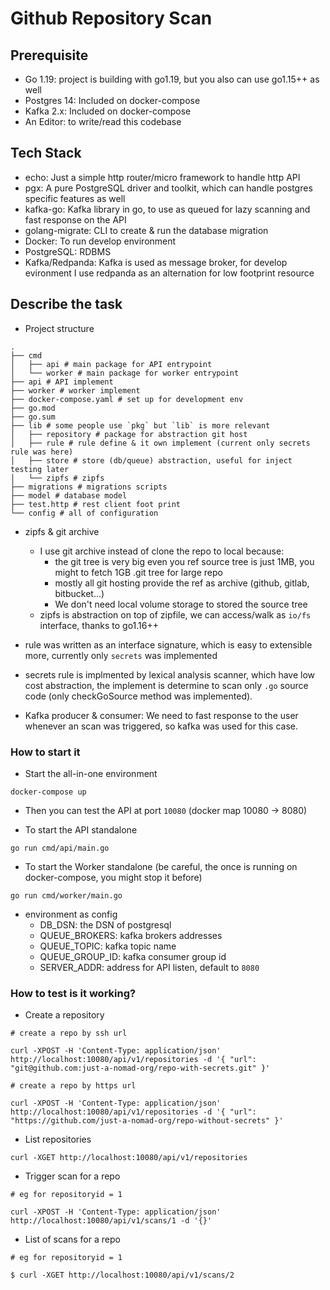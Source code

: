 # Github Repository Scan

## Prerequisite
* Go 1.19: project is building with go1.19, but you also can use go1.15++ as well
* Postgres 14: Included on docker-compose
* Kafka 2.x: Included on docker-compose
* An Editor: to write/read this codebase

## Tech Stack

* echo: Just a simple http router/micro framework to handle http API
* pgx: A pure PostgreSQL driver and toolkit, which can handle postgres specific features as well
* kafka-go: Kafka library in go, to use as queued for lazy scanning and fast response on the API
* golang-migrate: CLI to create & run the database migration 
* Docker: To run develop environment
* PostgreSQL: RDBMS
* Kafka/Redpanda: Kafka is used as message broker, for develop evironment I use redpanda as an alternation for low footprint resource

## Describe the task

* Project structure

```
.
├── cmd
│   ├── api # main package for API entrypoint
│   └── worker # main package for worker entrypoint
├── api # API implement
├── worker # worker implement
├── docker-compose.yaml # set up for development env
├── go.mod
├── go.sum
├── lib # some people use `pkg` but `lib` is more relevant
│   ├── repository # package for abstraction git host
│   ├── rule # rule define & it own implement (current only secrets rule was here)
│   ├── store # store (db/queue) abstraction, useful for inject testing later
│   └── zipfs # zipfs
├── migrations # migrations scripts
├── model # database model
├── test.http # rest client foot print
└── config # all of configuration
```

* zipfs & git archive
    * I use git archive instead of clone the repo to local because:
        * the git tree is very big even you ref source tree is just 1MB, you might to fetch 1GB .git tree for large repo
        * mostly all git hosting provide the ref as archive (github, gitlab, bitbucket...)
        * We don't need local volume storage to stored the source tree
    * zipfs is abstraction on top of zipfile, we can access/walk as `io/fs` interface, thanks to go1.16++
* rule was written as an interface signature, which is easy to extensible more, currently only `secrets` was implemented
* secrets rule is implmented by lexical analysis scanner, which have low cost abstraction, the implement is determine to scan only `.go` source code (only checkGoSource method was implemented).

* Kafka producer & consumer: We need to fast response to the user whenever an scan was triggered, so kafka was used for this case.

### How to start it

* Start the all-in-one environment

```
docker-compose up
```

* Then you can test the API at port `10080` (docker map 10080 -> 8080)

* To start the API standalone

```
go run cmd/api/main.go
```

* To start the Worker standalone (be careful, the once is running on docker-compose, you might stop it before)

```
go run cmd/worker/main.go
```

* environment as config
    * DB_DSN: the DSN of postgresql
    * QUEUE_BROKERS: kafka brokers addresses
    * QUEUE_TOPIC: kafka topic name
    * QUEUE_GROUP_ID: kafka consumer group id
    * SERVER_ADDR: address for API listen, default to `8080`

### How to test is it working?

* Create a repository

```
# create a repo by ssh url

curl -XPOST -H 'Content-Type: application/json' http://localhost:10080/api/v1/repositories -d '{ "url": "git@github.com:just-a-nomad-org/repo-with-secrets.git" }'

# create a repo by https url

curl -XPOST -H 'Content-Type: application/json' http://localhost:10080/api/v1/repositories -d '{ "url": "https://github.com/just-a-nomad-org/repo-without-secrets" }'

```

* List repositories

```
curl -XGET http://localhost:10080/api/v1/repositories
```

* Trigger scan for a repo
```
# eg for repositoryid = 1

curl -XPOST -H 'Content-Type: application/json' http://localhost:10080/api/v1/scans/1 -d '{}'
```

* List of scans for a repo

```
# eg for repositoryid = 1

$ curl -XGET http://localhost:10080/api/v1/scans/2

```